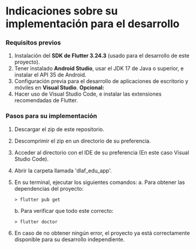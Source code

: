 # Indicaciones sobre su implementación para el desarrollo

### Requisitos previos

1. Instalación del **SDK de Flutter 3.24.3** (usado para el desarrollo de este proyecto).
2. Tener instalado **Android Studio**, usar el JDK 17 de Java o superior, e instalar el API 35 de Android.
3. Configuración previa para el desarrollo de aplicaciones de escritorio y móviles en **Visual Studio**.
 **Opcional:** 
4. Hacer uso de Visual Studio Code, e instalar las extensiones recomendadas de Flutter.

### Pasos para su implementación

1. Descargar el zip de este repositorio.
2. Descomprimir el zip en un directorio de su preferencia.
3. Acceder al directorio con el IDE de su preferencia (En este caso Visual Studio Code).
4. Abrir la carpeta llamada 'dlaf_edu_app'.
5. En su terminal, ejecutar los siguientes comandos:
    a. Para obtener las dependencias del proyecto: 

    ~~~ 
    > flutter pub get
    ~~~

    b. Para verificar que todo este correcto:
    
    ~~~
    > flutter doctor
    ~~~

6. En caso de no obtener ningún error, el proyecto ya está correctamente disponible para su desarrollo independiente.
